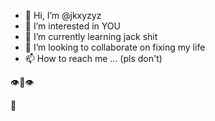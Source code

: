 - 👋 Hi, I’m @jkxyzyz
- 👀 I’m interested in YOU
- 🌱 I’m currently learning jack shit
- 💞️ I’m looking to collaborate on fixing my life
- 📫 How to reach me ... (pls don't)































































👁️👄👁️ 

🦑

<!---
you are a ✨ special ✨ boy because you read this `README.md` file.
You can click this link https://www.youtube.com/watch?v=ub82Xb1C8os to take a look at your mind.
--->
